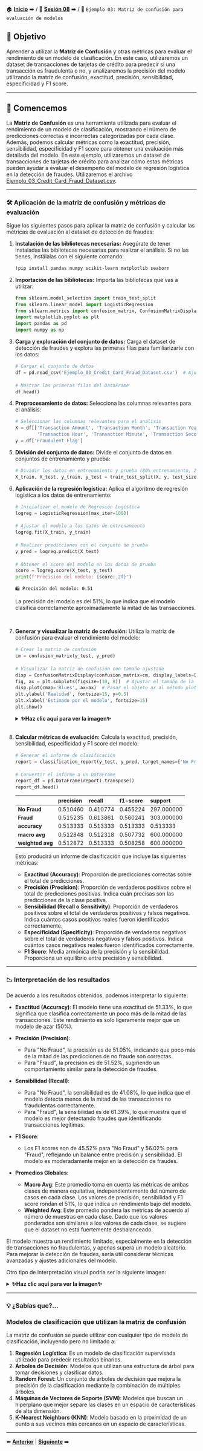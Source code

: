 🏠 [**Inicio**](../../Readme.md) ➡️ / 📖 [**Sesión 08**](../Readme.md) ➡️ / 📝 `Ejemplo 03: Matriz de confusión para evaluación de modelos`

## 🎯 Objetivo

Aprender a utilizar la **Matriz de Confusión** y otras métricas para evaluar el rendimiento de un modelo de clasificación. En este caso, utilizaremos un dataset de transacciones de tarjetas de crédito para predecir si una transacción es fraudulenta o no, y analizaremos la precisión del modelo utilizando la matriz de confusión, exactitud, precisión, sensibilidad, especificidad y F1 score.

---

## 🚀 Comencemos

La **Matriz de Confusión** es una herramienta utilizada para evaluar el rendimiento de un modelo de clasificación, mostrando el número de predicciones correctas e incorrectas categorizadas por cada clase. Además, podemos calcular métricas como la exactitud, precisión, sensibilidad, especificidad y F1 score para obtener una evaluación más detallada del modelo. En este ejemplo, utilizaremos un dataset de transacciones de tarjetas de crédito para analizar cómo estas métricas pueden ayudar a evaluar el desempeño del modelo de regresión logística en la detección de fraudes. Utilizaremos el archivo [Ejemplo_03_Credit_Card_Fraud_Dataset.csv](../../Datasets/S08/Ejemplo_03_Credit_Card_Fraud_Dataset.csv).

---

### 🛠️ **Aplicación de la matriz de confusión y métricas de evaluación**

Sigue los siguientes pasos para aplicar la matriz de confusión y calcular las métricas de evaluación al dataset de detección de fraudes:

1. **Instalación de las bibliotecas necesarias:** Asegúrate de tener instaladas las bibliotecas necesarias para realizar el análisis. Si no las tienes, instálalas con el siguiente comando:

    ```bash
    !pip install pandas numpy scikit-learn matplotlib seaborn
    ```

2. **Importación de las bibliotecas:** Importa las bibliotecas que vas a utilizar:

    ```python
    from sklearn.model_selection import train_test_split
    from sklearn.linear_model import LogisticRegression
    from sklearn.metrics import confusion_matrix, ConfusionMatrixDisplay, classification_report
    import matplotlib.pyplot as plt
    import pandas as pd
    import numpy as np
    ```

3. **Carga y exploración del conjunto de datos:** Carga el dataset de detección de fraudes y explora las primeras filas para familiarizarte con los datos:

    ```python
    # Cargar el conjunto de datos
    df = pd.read_csv('Ejemplo_03_Credit_Card_Fraud_Dataset.csv')  # Ajusta la ruta al archivo según tu entorno de trabajo.

    # Mostrar las primeras filas del DataFrame
    df.head()
    ```

4. **Preprocesamiento de datos:** Selecciona las columnas relevantes para el análisis:

    ```python
    # Seleccionar las columnas relevantes para el análisis
    X = df[['Transaction Amount', 'Transaction Month', 'Transaction Year', 'Transaction Day', 
            'Transaction Hour', 'Transaction Minute', 'Transaction Second', 'Merchant ID']]
    y = df['Fraudulent Flag']
    ```

5. **División del conjunto de datos:** Divide el conjunto de datos en conjuntos de entrenamiento y prueba:

    ```python
    # Dividir los datos en entrenamiento y prueba (80% entrenamiento, 20% prueba)
    X_train, X_test, y_train, y_test = train_test_split(X, y, test_size=0.2, random_state=42)
    ```

6. **Aplicación de la regresión logística:** Aplica el algoritmo de regresión logística a los datos de entrenamiento:

    ```python
    # Inicializar el modelo de Regresión Logística
    logreg = LogisticRegression(max_iter=1000)

    # Ajustar el modelo a los datos de entrenamiento
    logreg.fit(X_train, y_train)

    # Realizar predicciones con el conjunto de prueba
    y_pred = logreg.predict(X_test)

    # Obtener el score del modelo en los datos de prueba
    score = logreg.score(X_test, y_test)
    print(f"Precisión del modelo: {score:.2f}")
    ```
    ```plaintext
    🛍️ Precisión del modelo: 0.51
    ```
    <!-- Resumen -->
    La precisión del modelo es del 51%, lo que indica que el modelo clasifica correctamente aproximadamente la mitad de las transacciones.

    <br>

7. **Generar y visualizar la matriz de confusión:** Utiliza la matriz de confusión para evaluar el rendimiento del modelo:

    ```python
    # Crear la matriz de confusión
    cm = confusion_matrix(y_test, y_pred)

    # Visualizar la matriz de confusión con tamaño ajustado
    disp = ConfusionMatrixDisplay(confusion_matrix=cm, display_labels=['No Fraud', 'Fraud'])
    fig, ax = plt.subplots(figsize=(10, 8))  # Ajustar el tamaño de la figura aquí
    disp.plot(cmap='Blues', ax=ax)  # Pasar el objeto ax al método plot
    plt.ylabel('Realidad', fontsize=15, y=0.5)
    plt.xlabel('Estimado por el modelo', fontsize=15)
    plt.show()
    ```

    <details>
        <summary><b>✨Haz clic aquí para ver la imagen✨</b></summary>
        <div align="center">
            <img src="../Imagenes/Ejemplo_03_Imagen_01.png" alt="Confusion Matrix" width="50%">
        </div>
    </details>

    <br>

8. **Calcular métricas de evaluación:** Calcula la exactitud, precisión, sensibilidad, especificidad y F1 score del modelo:

    ```python
    # Generar el informe de clasificación
    report = classification_report(y_test, y_pred, target_names=['No Fraud', 'Fraud'], output_dict=True)

    # Convertir el informe a un DataFrame
    report_df = pd.DataFrame(report).transpose()
    report_df.head()
    ```
    |                | precision | recall    | f1-score  | support   |
    |----------------|-----------|-----------|-----------|-----------|
    | **No Fraud**   | 0.510460  | 0.410774  | 0.455224  | 297.000000 |
    | **Fraud**      | 0.515235  | 0.613861  | 0.560241  | 303.000000 |
    | **accuracy**   | 0.513333  | 0.513333  | 0.513333  | 0.513333   |
    | **macro avg**  | 0.512848  | 0.512318  | 0.507732  | 600.000000 |
    | **weighted avg**| 0.512872 | 0.513333  | 0.508258  | 600.000000 |


    Esto producirá un informe de clasificación que incluye las siguientes métricas:

    - **Exactitud (Accuracy)**: Proporción de predicciones correctas sobre el total de predicciones.
    - **Precisión (Precision)**: Proporción de verdaderos positivos sobre el total de predicciones positivas. Indica cuán precisas son las predicciones de la clase positiva.
    - **Sensibilidad (Recall o Sensitivity)**: Proporción de verdaderos positivos sobre el total de verdaderos positivos y falsos negativos. Indica cuántos casos positivos reales fueron identificados correctamente.
    - **Especificidad (Specificity)**: Proporción de verdaderos negativos sobre el total de verdaderos negativos y falsos positivos. Indica cuántos casos negativos reales fueron identificados correctamente.
    - **F1 Score**: Media armónica de la precisión y la sensibilidad. Proporciona un equilibrio entre precisión y sensibilidad.

---

### 📉 **Interpretación de los resultados**

De acuerdo a los resultados obtenidos, podemos interpretar lo siguiente:

- **Exactitud (Accuracy)**: El modelo tiene una exactitud de 51.33%, lo que significa que clasifica correctamente un poco más de la mitad de las transacciones. Este rendimiento es solo ligeramente mejor que un modelo de azar (50%).

- **Precisión (Precision)**: 
  - Para "No Fraud", la precisión es de 51.05%, indicando que poco más de la mitad de las predicciones de no fraude son correctas.
  - Para "Fraud", la precisión es de 51.52%, sugiriendo un comportamiento similar para la detección de fraudes.

- **Sensibilidad (Recall)**:
  - Para "No Fraud", la sensibilidad es de 41.08%, lo que indica que el modelo detecta menos de la mitad de las transacciones no fraudulentas correctamente.
  - Para "Fraud", la sensibilidad es de 61.39%, lo que muestra que el modelo es mejor detectando fraudes que identificando transacciones legítimas.

- **F1 Score**: 
  - Los F1 scores son de 45.52% para "No Fraud" y 56.02% para "Fraud", reflejando un balance entre precisión y sensibilidad. El modelo es moderadamente mejor en la detección de fraudes.

- **Promedios Globales**:
  - **Macro Avg**: Este promedio toma en cuenta las métricas de ambas clases de manera equitativa, independientemente del número de casos en cada clase. Los valores de precisión, sensibilidad y F1 score rondan el 51%, lo que indica un rendimiento bajo del modelo.
  - **Weighted Avg**: Este promedio pondera las métricas de acuerdo al número de muestras en cada clase. Dado que los valores ponderados son similares a los valores de cada clase, se sugiere que el dataset no está fuertemente desbalanceado.

El modelo muestra un rendimiento limitado, especialmente en la detección de transacciones no fraudulentas, y apenas supera un modelo aleatorio. Para mejorar la detección de fraudes, sería útil considerar técnicas avanzadas y ajustes adicionales del modelo.

Otro tipo de interpretación visual podria ser la siguiente imagen:

<details>
    <summary><b>✨Haz clic aquí para ver la imagen✨</b></summary>
    <div align="center">
        <img src="../Imagenes/Ejemplo_03_Imagen_02.png" alt="Confusion Matrix" width="50%">
    </div>
</details>

---

### 💡 **¿Sabías que?...**

### Modelos de clasificación que utilizan la matriz de confusión

La matriz de confusión se puede utilizar con cualquier tipo de modelo de clasificación, incluyendo pero no limitado a:

1. **Regresión Logística**: Es un modelo de clasificación supervisada utilizado para predecir resultados binarios.
2. **Árboles de Decisión**: Modelos que utilizan una estructura de árbol para tomar decisiones y clasificar datos.
3. **Random Forest**: Un conjunto de árboles de decisión que mejora la precisión de la clasificación mediante la combinación de múltiples árboles.
4. **Máquinas de Vectores de Soporte (SVM)**: Modelos que buscan un hiperplano que mejor separe las clases en un espacio de características de alta dimensión.
5. **K-Nearest Neighbors (KNN)**: Modelo basado en la proximidad de un punto a sus vecinos más cercanos en un espacio de características.

---

⬅️ [**Anterior**](../Readme.md) | [**Siguiente**](../Reto-02/Readme.md) ➡️